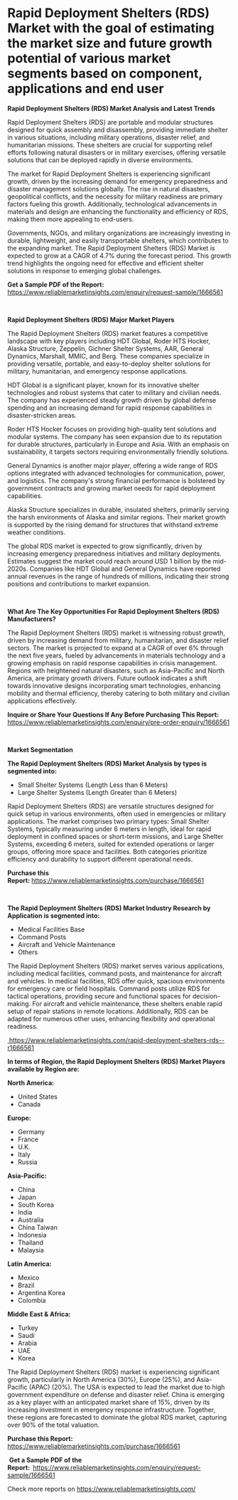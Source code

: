 <p><h1>Rapid Deployment Shelters (RDS) Market with the goal of estimating the market size and future growth potential of various market segments based on component, applications and end user</h1></p><p><strong>Rapid Deployment Shelters (RDS) Market Analysis and Latest Trends</strong></p>
<p><p>Rapid Deployment Shelters (RDS) are portable and modular structures designed for quick assembly and disassembly, providing immediate shelter in various situations, including military operations, disaster relief, and humanitarian missions. These shelters are crucial for supporting relief efforts following natural disasters or in military exercises, offering versatile solutions that can be deployed rapidly in diverse environments.</p><p>The market for Rapid Deployment Shelters is experiencing significant growth, driven by the increasing demand for emergency preparedness and disaster management solutions globally. The rise in natural disasters, geopolitical conflicts, and the necessity for military readiness are primary factors fueling this growth. Additionally, technological advancements in materials and design are enhancing the functionality and efficiency of RDS, making them more appealing to end-users.</p><p>Governments, NGOs, and military organizations are increasingly investing in durable, lightweight, and easily transportable shelters, which contributes to the expanding market. The Rapid Deployment Shelters (RDS) Market is expected to grow at a CAGR of 4.7% during the forecast period. This growth trend highlights the ongoing need for effective and efficient shelter solutions in response to emerging global challenges.</p></p>
<p><strong>Get a Sample PDF of the Report:&nbsp;</strong> <a href="https://www.reliablemarketinsights.com/enquiry/request-sample/1666561?utm_campaign=2993&utm_medium=2&utm_source=Github&utm_content=ia&utm_term=11032025&utm_id=rapid-deployment-shelters-rds">https://www.reliablemarketinsights.com/enquiry/request-sample/1666561</a></p>
<p>&nbsp;</p>
<p><strong>Rapid Deployment Shelters (RDS) Major Market Players</strong></p>
<p><p>The Rapid Deployment Shelters (RDS) market features a competitive landscape with key players including HDT Global, Roder HTS Hocker, Alaska Structure, Zeppelin, Gichner Shelter Systems, AAR, General Dynamics, Marshall, MMIC, and Berg. These companies specialize in providing versatile, portable, and easy-to-deploy shelter solutions for military, humanitarian, and emergency response applications.</p><p>HDT Global is a significant player, known for its innovative shelter technologies and robust systems that cater to military and civilian needs. The company has experienced steady growth driven by global defense spending and an increasing demand for rapid response capabilities in disaster-stricken areas.</p><p>Roder HTS Hocker focuses on providing high-quality tent solutions and modular systems. The company has seen expansion due to its reputation for durable structures, particularly in Europe and Asia. With an emphasis on sustainability, it targets sectors requiring environmentally friendly solutions.</p><p>General Dynamics is another major player, offering a wide range of RDS options integrated with advanced technologies for communication, power, and logistics. The company's strong financial performance is bolstered by government contracts and growing market needs for rapid deployment capabilities.</p><p>Alaska Structure specializes in durable, insulated shelters, primarily serving the harsh environments of Alaska and similar regions. Their market growth is supported by the rising demand for structures that withstand extreme weather conditions.</p><p>The global RDS market is expected to grow significantly, driven by increasing emergency preparedness initiatives and military deployments. Estimates suggest the market could reach around USD 1 billion by the mid-2020s. Companies like HDT Global and General Dynamics have reported annual revenues in the range of hundreds of millions, indicating their strong positions and contributions to market expansion.</p></p>
<p>&nbsp;</p>
<p><strong>What Are The Key Opportunities For Rapid Deployment Shelters (RDS) Manufacturers?</strong></p>
<p><p>The Rapid Deployment Shelters (RDS) market is witnessing robust growth, driven by increasing demand from military, humanitarian, and disaster relief sectors. The market is projected to expand at a CAGR of over 6% through the next five years, fueled by advancements in materials technology and a growing emphasis on rapid response capabilities in crisis management. Regions with heightened natural disasters, such as Asia-Pacific and North America, are primary growth drivers. Future outlook indicates a shift towards innovative designs incorporating smart technologies, enhancing mobility and thermal efficiency, thereby catering to both military and civilian applications effectively.</p></p>
<p><strong>Inquire or Share Your Questions If Any Before Purchasing This Report:</strong> <a href="https://www.reliablemarketinsights.com/enquiry/pre-order-enquiry/1666561?utm_campaign=2993&utm_medium=2&utm_source=Github&utm_content=ia&utm_term=11032025&utm_id=rapid-deployment-shelters-rds">https://www.reliablemarketinsights.com/enquiry/pre-order-enquiry/1666561</a></p>
<p>&nbsp;</p>
<p><strong>Market Segmentation</strong></p>
<p><strong>The Rapid Deployment Shelters (RDS) Market Analysis by types is segmented into:</strong></p>
<p><ul><li>Small Shelter Systems (Length Less than 6 Meters)</li><li>Large Shelter Systems (Length Greater than 6 Meters)</li></ul></p>
<p><p>Rapid Deployment Shelters (RDS) are versatile structures designed for quick setup in various environments, often used in emergencies or military applications. The market comprises two primary types: Small Shelter Systems, typically measuring under 6 meters in length, ideal for rapid deployment in confined spaces or short-term missions, and Large Shelter Systems, exceeding 6 meters, suited for extended operations or larger groups, offering more space and facilities. Both categories prioritize efficiency and durability to support different operational needs.</p></p>
<p><strong>Purchase this Report:&nbsp;</strong><a href="https://www.reliablemarketinsights.com/purchase/1666561?utm_campaign=2993&utm_medium=2&utm_source=Github&utm_content=ia&utm_term=11032025&utm_id=rapid-deployment-shelters-rds">https://www.reliablemarketinsights.com/purchase/1666561</a></p>
<p>&nbsp;</p>
<p><strong>The Rapid Deployment Shelters (RDS) Market Industry Research by Application is segmented into:</strong></p>
<p><ul><li>Medical Facilities Base</li><li>Command Posts</li><li>Aircraft and Vehicle Maintenance</li><li>Others</li></ul></p>
<p><p>The Rapid Deployment Shelters (RDS) market serves various applications, including medical facilities, command posts, and maintenance for aircraft and vehicles. In medical facilities, RDS offer quick, spacious environments for emergency care or field hospitals. Command posts utilize RDS for tactical operations, providing secure and functional spaces for decision-making. For aircraft and vehicle maintenance, these shelters enable rapid setup of repair stations in remote locations. Additionally, RDS can be adapted for numerous other uses, enhancing flexibility and operational readiness.</p></p>
<p><a href="https://www.reliablemarketinsights.com/rapid-deployment-shelters-rds--r1666561?utm_campaign=2993&utm_medium=2&utm_source=Github&utm_content=ia&utm_term=11032025&utm_id=rapid-deployment-shelters-rds">&nbsp;https://www.reliablemarketinsights.com/rapid-deployment-shelters-rds--r1666561</a></p>
<p><strong>In terms of Region, the Rapid Deployment Shelters (RDS) Market Players available by Region are:</strong></p>
<p>
    <p> <strong> North America: </strong>
        <ul>
            <li>United States</li>
            <li>Canada</li>
        </ul>
        </p> 
    <p> <strong> Europe: </strong>
        <ul>
            <li>Germany</li>
            <li>France</li>
            <li>U.K.</li>
            <li>Italy</li>
            <li>Russia</li>
        </ul>
        </p> 
    <p> <strong> Asia-Pacific: </strong>
        <ul>
            <li>China</li>
            <li>Japan</li>
            <li>South Korea</li>
            <li>India</li>
            <li>Australia</li>
            <li>China Taiwan</li>
            <li>Indonesia</li>
            <li>Thailand</li>
            <li>Malaysia</li>
        </ul>
        </p> 
    <p> <strong> Latin America: </strong>
        <ul>
            <li>Mexico</li>
            <li>Brazil</li>
            <li>Argentina Korea</li>
            <li>Colombia</li>
        </ul>
        </p> 
    <p> <strong> Middle East & Africa: </strong>
        <ul>
            <li>Turkey</li>
            <li>Saudi</li>
            <li>Arabia</li>
            <li>UAE</li>
            <li>Korea</li>
        </ul>
    </p>
    </p>
<p><p>The Rapid Deployment Shelters (RDS) market is experiencing significant growth, particularly in North America (30%), Europe (25%), and Asia-Pacific (APAC) (20%). The USA is expected to lead the market due to high government expenditure on defense and disaster relief. China is emerging as a key player with an anticipated market share of 15%, driven by its increasing investment in emergency response infrastructure. Together, these regions are forecasted to dominate the global RDS market, capturing over 90% of the total valuation.</p></p>
<p><strong>Purchase this Report: </strong><a href="https://www.reliablemarketinsights.com/purchase/1666561?utm_campaign=2993&utm_medium=2&utm_source=Github&utm_content=ia&utm_term=11032025&utm_id=rapid-deployment-shelters-rds">https://www.reliablemarketinsights.com/purchase/1666561</a></p>
<p>&nbsp;<strong>Get a Sample PDF of the Report:&nbsp;&nbsp;</strong><a href="https://www.reliablemarketinsights.com/enquiry/request-sample/1666561?utm_campaign=2993&utm_medium=2&utm_source=Github&utm_content=ia&utm_term=11032025&utm_id=rapid-deployment-shelters-rds">https://www.reliablemarketinsights.com/enquiry/request-sample/1666561</a></p>
<p><strong></strong></p>
<p>Check more reports on <a href="https://www.reliablemarketinsights.com/?utm_campaign=2993&utm_medium=2&utm_source=Github&utm_content=ia&utm_term=11032025&utm_id=rapid-deployment-shelters-rds">https://www.reliablemarketinsights.com/</a></p>